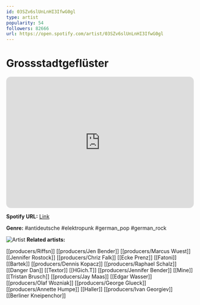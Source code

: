 ```yaml
---
id: 03SZv6slUnLnHI3IfwG0gl
type: artist
popularity: 54
followers: 82666
url: https://open.spotify.com/artist/03SZv6slUnLnHI3IfwG0gl
---
```

# Grossstadtgeflüster

<iframe style="border-radius:12px" src="https://open.spotify.com/embed/artist/03SZv6slUnLnHI3IfwG0gl" width="100%" height="352" frameBorder="0" allowfullscreen="" allow="autoplay; clipboard-write; encrypted-media; fullscreen; picture-in-picture" loading="lazy"></iframe>

**Spotify URL:** [Link](https://open.spotify.com/artist/03SZv6slUnLnHI3IfwG0gl)

**Genre:**  #antideutsche #elektropunk #german_pop #german_rock

![Artist](https://i.scdn.co/image/ab6761610000e5ebf207a5c190cc387f070ccee1)
**Related artists:**

[[producers/Riffsn]]
[[producers/Jen Bender]]
[[producers/Marcus Wuest]]
[[Jennifer Rostock]]
[[producers/Chriz Falk]]
[[Ecke Prenz]]
[[Fatoni]]
[[Bartek]]
[[producers/Dennis Kopacz]]
[[producers/Raphael Schalz]]
[[Danger Dan]]
[[Textor]]
[[HGich.T]]
[[producers/Jennifer Bender]]
[[Mine]]
[[Tristan Brusch]]
[[producers/Jay Maas]]
[[Edgar Wasser]]
[[producers/Olaf Wozniak]]
[[producers/George Glueck]]
[[producers/Annette Humpe]]
[[Haller]]
[[producers/Ivan Georgiev]]
[[Berliner Kneipenchor]]
